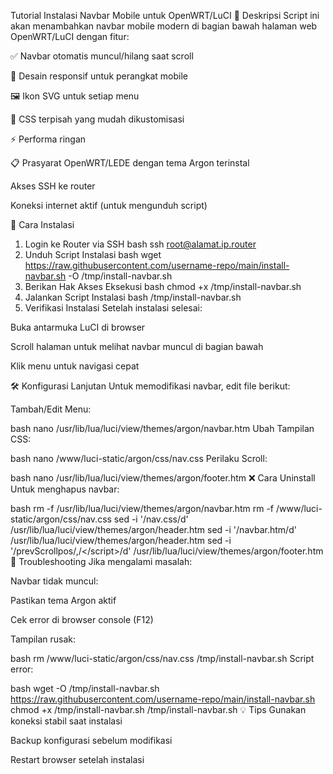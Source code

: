 Tutorial Instalasi Navbar Mobile untuk OpenWRT/LuCI
📱 Deskripsi
Script ini akan menambahkan navbar mobile modern di bagian bawah halaman web OpenWRT/LuCI dengan fitur:

✅ Navbar otomatis muncul/hilang saat scroll

📱 Desain responsif untuk perangkat mobile

🖼️ Ikon SVG untuk setiap menu

🎨 CSS terpisah yang mudah dikustomisasi

⚡ Performa ringan

📋 Prasyarat
OpenWRT/LEDE dengan tema Argon terinstal

Akses SSH ke router

Koneksi internet aktif (untuk mengunduh script)

🚀 Cara Instalasi
1. Login ke Router via SSH
bash
ssh root@alamat.ip.router
2. Unduh Script Instalasi
bash
wget https://raw.githubusercontent.com/username-repo/main/install-navbar.sh -O /tmp/install-navbar.sh
3. Berikan Hak Akses Eksekusi
bash
chmod +x /tmp/install-navbar.sh
4. Jalankan Script Instalasi
bash
/tmp/install-navbar.sh
5. Verifikasi Instalasi
Setelah instalasi selesai:

Buka antarmuka LuCI di browser

Scroll halaman untuk melihat navbar muncul di bagian bawah

Klik menu untuk navigasi cepat

🛠️ Konfigurasi Lanjutan
Untuk memodifikasi navbar, edit file berikut:

Tambah/Edit Menu:

bash
nano /usr/lib/lua/luci/view/themes/argon/navbar.htm
Ubah Tampilan CSS:

bash
nano /www/luci-static/argon/css/nav.css
Perilaku Scroll:

bash
nano /usr/lib/lua/luci/view/themes/argon/footer.htm
❌ Cara Uninstall
Untuk menghapus navbar:

bash
rm -f /usr/lib/lua/luci/view/themes/argon/navbar.htm
rm -f /www/luci-static/argon/css/nav.css
sed -i '/nav.css/d' /usr/lib/lua/luci/view/themes/argon/header.htm
sed -i '/navbar.htm/d' /usr/lib/lua/luci/view/themes/argon/header.htm
sed -i '/prevScrollpos/,/<\/script>/d' /usr/lib/lua/luci/view/themes/argon/footer.htm
🐛 Troubleshooting
Jika mengalami masalah:

Navbar tidak muncul:

Pastikan tema Argon aktif

Cek error di browser console (F12)

Tampilan rusak:

bash
rm /www/luci-static/argon/css/nav.css
/tmp/install-navbar.sh
Script error:

bash
wget -O /tmp/install-navbar.sh https://raw.githubusercontent.com/username-repo/main/install-navbar.sh
chmod +x /tmp/install-navbar.sh
/tmp/install-navbar.sh
💡 Tips
Gunakan koneksi stabil saat instalasi

Backup konfigurasi sebelum modifikasi

Restart browser setelah instalasi

